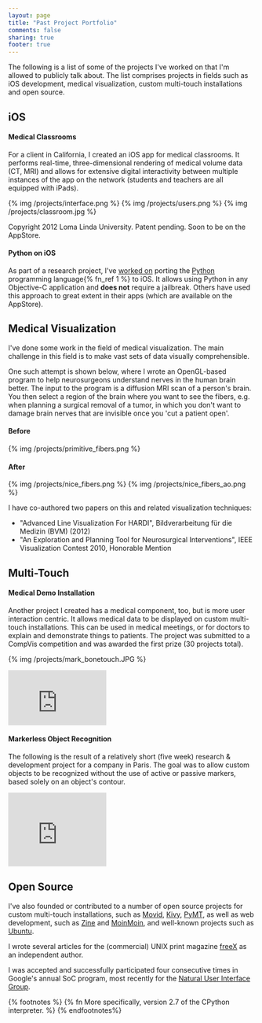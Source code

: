 ```yaml
---
layout: page
title: "Past Project Portfolio"
comments: false
sharing: true
footer: true
---
```


The following is a list of some of the projects I've worked on that I'm allowed to publicly talk about.
The list comprises projects in fields such as iOS development, medical visualization, custom multi-touch installations and open source.


iOS
---

#### Medical Classrooms

For a client in California, I created an iOS app for medical classrooms.
It performs real-time, three-dimensional rendering of medical volume data (CT, MRI) and allows for extensive
digital interactivity between multiple instances of the app on the network (students and teachers are all equipped with iPads).

{% img /projects/interface.png %}
{% img /projects/users.png %}
{% img /projects/classroom.jpg %}


Copyright 2012 Loma Linda University. Patent pending. Soon to be on the AppStore.

#### Python on iOS

As part of a research project, I've [worked on](https://github.com/dennda/python-for-iphone) porting the [Python](http://python.org) programming language{% fn_ref 1 %} to iOS.
It allows using Python in any Objective-C application and **does not** require a jailbreak. Others have used this approach to great extent in their apps (which are available on the AppStore).


Medical Visualization
---------------------

I've done some work in the field of medical visualization. The main challenge in this field is to make vast sets of data visually comprehensible.

One such attempt is shown below, where I wrote an OpenGL-based program to help neurosurgeons understand nerves in the human brain better.
The input to the program is a diffusion MRI scan of a person's brain. You then select a region of the brain where you want to see the fibers,
e.g. when planning a surgical removal of a tumor, in which you don't want to damage brain nerves that are invisible once you 'cut a patient open'.

#### Before
{% img /projects/primitive_fibers.png %}

#### After
{% img /projects/nice_fibers.png %}
{% img /projects/nice_fibers_ao.png %}

I have co-authored two papers on this and related visualization techniques:

 * "Advanced Line Visualization For HARDI", Bildverarbeitung f&uuml;r die Medizin (BVM) (2012)
 * "An Exploration and Planning Tool for Neurosurgical Interventions", IEEE Visualization Contest 2010, Honorable Mention


Multi-Touch
-----------

#### Medical Demo Installation

Another project I created has a medical component, too, but is more user interaction centric.
It allows medical data to be displayed on custom multi-touch installations.
This can be used in medical meetings, or for doctors to explain and demonstrate things to patients.
The project was submitted to a CompVis competition and was awarded the first prize (30 projects total).

{% img /projects/mark_bonetouch.JPG %}
<iframe src="http://player.vimeo.com/video/13282333?title=0&amp;byline=0&amp;portrait=0&amp;autoplay=0" width="200" height="112" frameborder="0" webkitAllowFullScreen mozallowfullscreen allowFullScreen></iframe>


#### Markerless Object Recognition

The following is the result of a relatively short (five week) research & development project for a company in Paris.
The goal was to allow custom objects to be recognized without the use of active or passive markers, based solely on an object's contour.

<iframe src="http://player.vimeo.com/video/19209891?title=0&amp;byline=0&amp;portrait=0&amp;autoplay=0" width="200" height="150" frameborder="0" webkitAllowFullScreen mozallowfullscreen allowFullScreen></iframe>


Open Source
-----------

I've also founded or contributed to a number of open source projects for custom multi-touch installations,
such as [Movid](http://movid.org), [Kivy](http://kivy.org), [PyMT](http://pymt.eu), as well as web development,
such as [Zine](http://www.pocoo.org/projects/zine/#zine) and [MoinMoin](http://moinmo.in), and well-known projects such as [Ubuntu](http://ubuntu.com).

I wrote several articles for the (commercial) UNIX print magazine [freeX](http://www.cul.de/freex.html) as an independent author.

I was accepted and successfully participated four consecutive times in Google's annual SoC program, most recently for the [Natural User Interface Group](http://nuigroup.com).


{% footnotes %}
  {% fn More specifically, version 2.7 of the CPython interpreter. %}
{% endfootnotes%}
